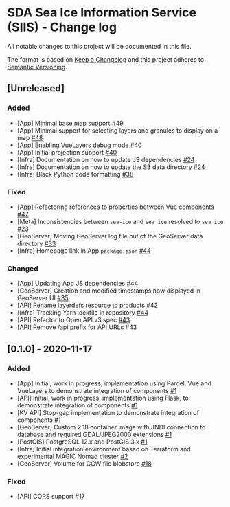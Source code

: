 # SDA Sea Ice Information Service (SIIS) - Change log

All notable changes to this project will be documented in this file.

The format is based on [Keep a Changelog](http://keepachangelog.com/en/1.0.0/)
and this project adheres to [Semantic Versioning](http://semver.org/spec/v2.0.0.html).

## [Unreleased]

### Added

* [App] Minimal base map support
  [#49](https://gitlab.data.bas.ac.uk/MAGIC/SIIS/-/issues/49)
* [App] Minimal support for selecting layers and granules to display on a map
  [#48](https://gitlab.data.bas.ac.uk/MAGIC/SIIS/-/issues/48)
* [App] Enabling VueLayers debug mode
  [#40](https://gitlab.data.bas.ac.uk/MAGIC/SIIS/-/issues/40)
* [App] Initial projection support
  [#40](https://gitlab.data.bas.ac.uk/MAGIC/SIIS/-/issues/40)
* [Infra] Documentation on how to update JS dependencies
  [#24](https://gitlab.data.bas.ac.uk/MAGIC/SIIS/-/issues/24)
* [Infra] Documentation on how to update the S3 data directory
  [#24](https://gitlab.data.bas.ac.uk/MAGIC/SIIS/-/issues/24)
* [Infra] Black Python code formatting
  [#38](https://gitlab.data.bas.ac.uk/MAGIC/SIIS/-/issues/38)

### Fixed

* [App] Refactoring references to properties between Vue components
  [#47](https://gitlab.data.bas.ac.uk/MAGIC/SIIS/-/issues/47)
* [Meta] Inconsistencies between `sea-ice` and `sea ice` resolved to `sea ice`
  [#23](https://gitlab.data.bas.ac.uk/MAGIC/SIIS/-/issues/23)
* [GeoServer] Moving GeoServer log file out of the GeoServer data directory
  [#33](https://gitlab.data.bas.ac.uk/MAGIC/SIIS/-/issues/33)
* [Infra] Homepage link in App `package.json`
  [#44](https://gitlab.data.bas.ac.uk/MAGIC/SIIS/-/issues/44)

### Changed

* [App] Updating App JS dependencies
  [#44](https://gitlab.data.bas.ac.uk/MAGIC/SIIS/-/issues/44)
* [GeoServer] Creation and modified timestamps now displayed in GeoServer UI
  [#35](https://gitlab.data.bas.ac.uk/MAGIC/SIIS/-/issues/35)
* [API] Rename layerdefs resource to products
  [#42](https://gitlab.data.bas.ac.uk/MAGIC/SIIS/-/issues/42)
* [Infra] Tracking Yarn lockfile in repository
  [#44](https://gitlab.data.bas.ac.uk/MAGIC/SIIS/-/issues/44)
* [API] Refactor to Open API v3 spec
  [#43](https://gitlab.data.bas.ac.uk/MAGIC/SIIS/-/issues/43)
* [API] Remove /api prefix for API URLs
  [#43](https://gitlab.data.bas.ac.uk/MAGIC/SIIS/-/issues/43)

## [0.1.0] - 2020-11-17

### Added

* [App] Initial, work in progress, implementation using Parcel, Vue and VueLayers to demonstrate integration of components
  [#1](https://gitlab.data.bas.ac.uk/MAGIC/SIIS/-/issues/1)
* [API] Initial, work in progress, implementation using Flask, to demonstrate integration of components
  [#1](https://gitlab.data.bas.ac.uk/MAGIC/SIIS/-/issues/1)
* [KV API] Stop-gap implementation to demonstrate integration of components
  [#1](https://gitlab.data.bas.ac.uk/MAGIC/SIIS/-/issues/1)
* [GeoServer] Custom 2.18 container image with JNDI connection to database and required GDAL/JPEG2000 extensions
  [#1](https://gitlab.data.bas.ac.uk/MAGIC/SIIS/-/issues/1)
* [PostGIS] PostgreSQL 12.x and PostGIS 3.x
  [#1](https://gitlab.data.bas.ac.uk/MAGIC/SIIS/-/issues/1)
* [Infra] Initial integration environment based on Terraform and experimental MAGIC Nomad cluster
  [#2](https://gitlab.data.bas.ac.uk/MAGIC/SIIS/-/issues/2)
* [GeoServer] Volume for GCW file blobstore
  [#18](https://gitlab.data.bas.ac.uk/MAGIC/SIIS/-/issues/18)

### Fixed

* [API] CORS support
  [#17](https://gitlab.data.bas.ac.uk/MAGIC/SIIS/-/issues/17)
